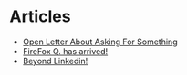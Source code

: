 # Articles

- [Open Letter About Asking For Something](https://www.linkedin.com/pulse/open-letter-asking-something-daniel-lim/)
- [FireFox Q. has arrived!](https://www.linkedin.com/pulse/firefox-q-ツ-daniel-lim)
- [Beyond Linkedin!](https://www.linkedin.com/pulse/beyond-linkedin-daniel-lim/)
